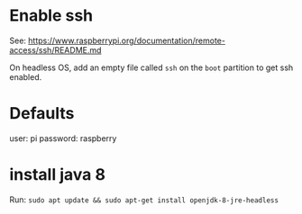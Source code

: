 # Enable ssh
See: https://www.raspberrypi.org/documentation/remote-access/ssh/README.md

On headless OS, add an empty file called `ssh` on the `boot` partition to get ssh enabled.

# Defaults
user: pi
password: raspberry

# install java 8
Run: `sudo apt update && sudo apt-get install openjdk-8-jre-headless`
